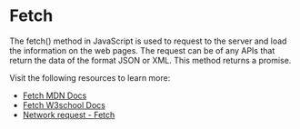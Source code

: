 # Fetch

The fetch() method in JavaScript is used to request to the server and load the information on the web pages. The request can be of any APIs that return the data of the format JSON or XML. This method returns a promise.

Visit the following resources to learn more:

- [Fetch MDN Docs](https://developer.mozilla.org/en-US/docs/Web/API/Fetch_API/Using_Fetch)
- [Fetch W3school Docs](https://www.w3schools.com/jsref/api_fetch.asp)
- [Network request - Fetch](https://javascript.info/fetch)
